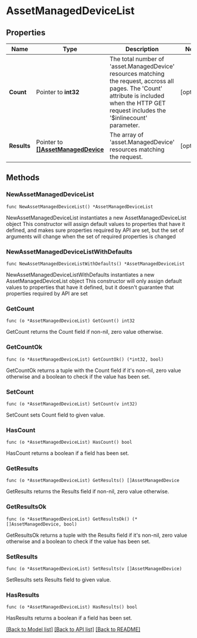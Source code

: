 # AssetManagedDeviceList

## Properties

Name | Type | Description | Notes
------------ | ------------- | ------------- | -------------
**Count** | Pointer to **int32** | The total number of &#39;asset.ManagedDevice&#39; resources matching the request, accross all pages. The &#39;Count&#39; attribute is included when the HTTP GET request includes the &#39;$inlinecount&#39; parameter. | [optional] 
**Results** | Pointer to [**[]AssetManagedDevice**](asset.ManagedDevice.md) | The array of &#39;asset.ManagedDevice&#39; resources matching the request. | [optional] 

## Methods

### NewAssetManagedDeviceList

`func NewAssetManagedDeviceList() *AssetManagedDeviceList`

NewAssetManagedDeviceList instantiates a new AssetManagedDeviceList object
This constructor will assign default values to properties that have it defined,
and makes sure properties required by API are set, but the set of arguments
will change when the set of required properties is changed

### NewAssetManagedDeviceListWithDefaults

`func NewAssetManagedDeviceListWithDefaults() *AssetManagedDeviceList`

NewAssetManagedDeviceListWithDefaults instantiates a new AssetManagedDeviceList object
This constructor will only assign default values to properties that have it defined,
but it doesn't guarantee that properties required by API are set

### GetCount

`func (o *AssetManagedDeviceList) GetCount() int32`

GetCount returns the Count field if non-nil, zero value otherwise.

### GetCountOk

`func (o *AssetManagedDeviceList) GetCountOk() (*int32, bool)`

GetCountOk returns a tuple with the Count field if it's non-nil, zero value otherwise
and a boolean to check if the value has been set.

### SetCount

`func (o *AssetManagedDeviceList) SetCount(v int32)`

SetCount sets Count field to given value.

### HasCount

`func (o *AssetManagedDeviceList) HasCount() bool`

HasCount returns a boolean if a field has been set.

### GetResults

`func (o *AssetManagedDeviceList) GetResults() []AssetManagedDevice`

GetResults returns the Results field if non-nil, zero value otherwise.

### GetResultsOk

`func (o *AssetManagedDeviceList) GetResultsOk() (*[]AssetManagedDevice, bool)`

GetResultsOk returns a tuple with the Results field if it's non-nil, zero value otherwise
and a boolean to check if the value has been set.

### SetResults

`func (o *AssetManagedDeviceList) SetResults(v []AssetManagedDevice)`

SetResults sets Results field to given value.

### HasResults

`func (o *AssetManagedDeviceList) HasResults() bool`

HasResults returns a boolean if a field has been set.


[[Back to Model list]](../README.md#documentation-for-models) [[Back to API list]](../README.md#documentation-for-api-endpoints) [[Back to README]](../README.md)


